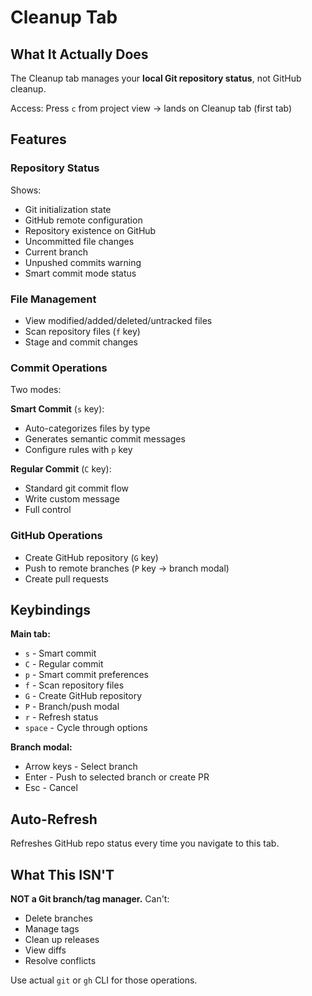 # Cleanup Tab

## What It Actually Does

The Cleanup tab manages your **local Git repository status**, not GitHub cleanup.

Access: Press `c` from project view → lands on Cleanup tab (first tab)

## Features

### Repository Status
Shows:
- Git initialization state
- GitHub remote configuration
- Repository existence on GitHub
- Uncommitted file changes
- Current branch
- Unpushed commits warning
- Smart commit mode status

### File Management
- View modified/added/deleted/untracked files
- Scan repository files (`f` key)
- Stage and commit changes

### Commit Operations
Two modes:

**Smart Commit** (`s` key):
- Auto-categorizes files by type
- Generates semantic commit messages
- Configure rules with `p` key

**Regular Commit** (`C` key):
- Standard git commit flow
- Write custom message
- Full control

### GitHub Operations
- Create GitHub repository (`G` key)
- Push to remote branches (`P` key → branch modal)
- Create pull requests

## Keybindings

**Main tab:**
- `s` - Smart commit
- `C` - Regular commit
- `p` - Smart commit preferences
- `f` - Scan repository files
- `G` - Create GitHub repository
- `P` - Branch/push modal
- `r` - Refresh status
- `space` - Cycle through options

**Branch modal:**
- Arrow keys - Select branch
- Enter - Push to selected branch or create PR
- Esc - Cancel

## Auto-Refresh

Refreshes GitHub repo status every time you navigate to this tab.

## What This ISN'T

**NOT a Git branch/tag manager.** Can't:
- Delete branches
- Manage tags
- Clean up releases
- View diffs
- Resolve conflicts

Use actual `git` or `gh` CLI for those operations.